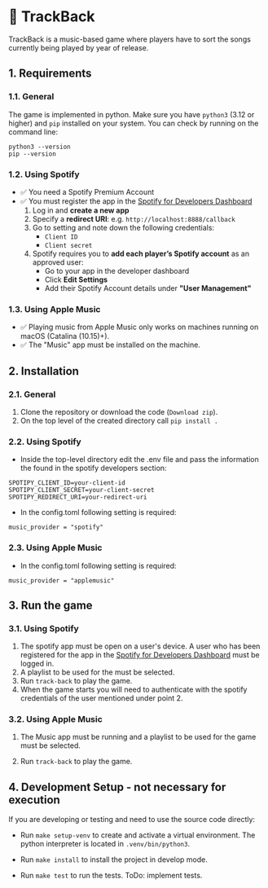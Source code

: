 # 🎵 TrackBack

TrackBack is a music-based game where players have to sort the songs currently being played by year of release.

## 1. Requirements

### 1.1. General

The game is implemented in python. 
Make sure you have `python3` (3.12 or higher) and `pip`  installed on your system. 
You can check by running on the command line:

```
python3 --version
pip --version
```

### 1.2. Using Spotify

- ✅ You need a Spotify Premium Account
- ✅ You must register the app in the [Spotify for Developers Dashboard](https://developer.spotify.com/dashboard/) 
   1. Log in and **create a new app**
   2. Specify a **redirect URI**:  e.g. `http://localhost:8888/callback`
   2. Go to setting and note down the following credentials:
      - `Client ID`
      - `Client secret`
   3. Spotify requires you to **add each player’s Spotify account** as an approved user:
      - Go to your app in the developer dashboard
      - Click **Edit Settings**
      - Add their Spotify Account details under **"User Management"**

### 1.3. Using Apple Music

- ✅ Playing music from Apple Music only works on machines running on macOS (Catalina (10.15)+).
- ✅ The "Music" app must be installed on the machine.

## 2. Installation

### 2.1. General

1. Clone the repository or download the code (`Download zip`).
2. On the top level of the created directory call `pip install .`

### 2.2. Using Spotify

- Inside the top-level directory edit the .env file and pass the information the found in the spotify developers section:

```
SPOTIPY_CLIENT_ID=your-client-id
SPOTIPY_CLIENT_SECRET=your-client-secret
SPOTIPY_REDIRECT_URI=your-redirect-uri
```

- In the config.toml following setting is required:

```
music_provider = "spotify"
```

### 2.3. Using Apple Music

- In the config.toml following setting is required:

```
music_provider = "applemusic"
```

## 3. Run the game

### 3.1. Using Spotify

1. The spotify app must be open on a user's device. A user who has been registered for the app in the [Spotify for Developers Dashboard](https://developer.spotify.com/dashboard/) must be logged in.
2. A playlist to be used for the must be selected.
3. Run `track-back` to play the game.
4. When the game starts you will need to authenticate with the spotify credentials of the user mentioned under point 2.

### 3.2. Using Apple Music

1. The Music app must be running and a playlist to be used for the game must be selected.

2. Run `track-back` to play the game.

## 4. Development Setup - not necessary for execution

If you are developing or testing and need to use the source code directly:

- Run `make setup-venv` to create and activate a virtual environment. The python interpreter is located in `.venv/bin/python3`.

- Run `make install` to install the project in develop mode.

- Run `make test` to run the tests. ToDo: implement tests.